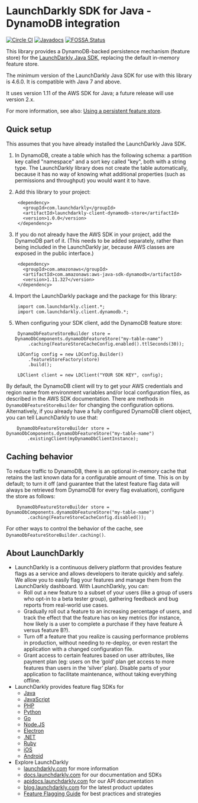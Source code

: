 LaunchDarkly SDK for Java - DynamoDB integration
================================================

[![Circle CI](https://circleci.com/gh/launchdarkly/java-client-dynamodb.svg?style=shield)](https://circleci.com/gh/launchdarkly/java-client-dynamodb)
[![Javadocs](http://javadoc.io/badge/com.launchdarkly/launchdarkly-client.svg)](http://javadoc.io/doc/com.launchdarkly/launchdarkly-client-dynamodb-store)
[![FOSSA Status](https://app.fossa.io/api/projects/git%2Bhttps%3A%2F%2Fgithub.com%2Flaunchdarkly%2Fjava-client-dynamodb.svg?type=shield)](https://app.fossa.io/projects/git%2Bhttps%3A%2F%2Fgithub.com%2Flaunchdarkly%2Fjava-client-dynamodb?ref=badge_shield)

This library provides a DynamoDB-backed persistence mechanism (feature store) for the [LaunchDarkly Java SDK](https://github.com/launchdarkly/java-client), replacing the default in-memory feature store.

The minimum version of the LaunchDarkly Java SDK for use with this library is 4.6.0. It is compatible with Java 7 and above.

It uses version 1.11 of the AWS SDK for Java; a future release will use version 2.x.

For more information, see also: [Using a persistent feature store](https://docs.launchdarkly.com/v2.0/docs/using-a-persistent-feature-store).

Quick setup
-----------

This assumes that you have already installed the LaunchDarkly Java SDK.

1. In DynamoDB, create a table which has the following schema: a partition key called "namespace" and a sort key called "key", both with a string type. The LaunchDarkly library does not create the table automatically, because it has no way of knowing what additional properties (such as permissions and throughput) you would want it to have.

2. Add this library to your project:

        <dependency>
          <groupId>com.launchdarkly</groupId>
          <artifactId>launchdarkly-client-dynamodb-store</artifactId>
          <version>1.0.0</version>
        </dependency>

3. If you do not already have the AWS SDK in your project, add the DynamoDB part of it. (This needs to be added separately, rather than being included in the LaunchDarkly jar, because AWS classes are exposed in the public interface.)

        <dependency>
          <groupId>com.amazonaws</groupId>
          <artifactId>com.amazonaws:aws-java-sdk-dynamodb</artifactId>
          <version>1.11.327</version>
        </dependency>

4. Import the LaunchDarkly package and the package for this library:

        import com.launchdarkly.client.*;
        import com.launchdarkly.client.dynamodb.*;

5. When configuring your SDK client, add the DynamoDB feature store:

        DynamoDbFeatureStoreBuilder store = DynamoDbComponents.dynamoDbFeatureStore("my-table-name")
            .caching(FeatureStoreCacheConfig.enabled().ttlSeconds(30));
        
        LDConfig config = new LDConfig.Builder()
            .featureStoreFactory(store)
            .build();
        
        LDClient client = new LDClient("YOUR SDK KEY", config);

By default, the DynamoDB client will try to get your AWS credentials and region name from environment variables and/or local configuration files, as described in the AWS SDK documentation. There are methods in `DynamoDBFeatureStoreBuilder` for changing the configuration options. Alternatively, if you already have a fully configured DynamoDB client object, you can tell LaunchDarkly to use that:

        DynamoDbFeatureStoreBuilder store = DynamoDbComponents.dynamoDbFeatureStore("my-table-name")
            .existingClient(myDynamoDbClientInstance);

Caching behavior
----------------

To reduce traffic to DynamoDB, there is an optional in-memory cache that retains the last known data for a configurable amount of time. This is on by default; to turn it off (and guarantee that the latest feature flag data will always be retrieved from DynamoDB for every flag evaluation), configure the store as follows:

        DynamoDbFeatureStoreBuilder store = DynamoDbComponents.dynamoDbFeatureStore("my-table-name")
            .caching(FeatureStoreCacheConfig.disabled());

For other ways to control the behavior of the cache, see `DynamoDbFeatureStoreBuilder.caching()`.

About LaunchDarkly
-----------

* LaunchDarkly is a continuous delivery platform that provides feature flags as a service and allows developers to iterate quickly and safely. We allow you to easily flag your features and manage them from the LaunchDarkly dashboard.  With LaunchDarkly, you can:
    * Roll out a new feature to a subset of your users (like a group of users who opt-in to a beta tester group), gathering feedback and bug reports from real-world use cases.
    * Gradually roll out a feature to an increasing percentage of users, and track the effect that the feature has on key metrics (for instance, how likely is a user to complete a purchase if they have feature A versus feature B?).
    * Turn off a feature that you realize is causing performance problems in production, without needing to re-deploy, or even restart the application with a changed configuration file.
    * Grant access to certain features based on user attributes, like payment plan (eg: users on the ‘gold’ plan get access to more features than users in the ‘silver’ plan). Disable parts of your application to facilitate maintenance, without taking everything offline.
* LaunchDarkly provides feature flag SDKs for
    * [Java](http://docs.launchdarkly.com/docs/java-sdk-reference "Java SDK")
    * [JavaScript](http://docs.launchdarkly.com/docs/js-sdk-reference "LaunchDarkly JavaScript SDK")
    * [PHP](http://docs.launchdarkly.com/docs/php-sdk-reference "LaunchDarkly PHP SDK")
    * [Python](http://docs.launchdarkly.com/docs/python-sdk-reference "LaunchDarkly Python SDK")
    * [Go](http://docs.launchdarkly.com/docs/go-sdk-reference "LaunchDarkly Go SDK")
    * [Node.JS](http://docs.launchdarkly.com/docs/node-sdk-reference "LaunchDarkly Node SDK")
    * [Electron](http://docs.launchdarkly.com/docs/electron-sdk-reference "LaunchDarkly Electron SDK")
    * [.NET](http://docs.launchdarkly.com/docs/dotnet-sdk-reference "LaunchDarkly .Net SDK")
    * [Ruby](http://docs.launchdarkly.com/docs/ruby-sdk-reference "LaunchDarkly Ruby SDK")
    * [iOS](http://docs.launchdarkly.com/docs/ios-sdk-reference "LaunchDarkly iOS SDK")
    * [Android](http://docs.launchdarkly.com/docs/android-sdk-reference "LaunchDarkly Android SDK")
* Explore LaunchDarkly
    * [launchdarkly.com](http://www.launchdarkly.com/ "LaunchDarkly Main Website") for more information
    * [docs.launchdarkly.com](http://docs.launchdarkly.com/  "LaunchDarkly Documentation") for our documentation and SDKs
    * [apidocs.launchdarkly.com](http://apidocs.launchdarkly.com/  "LaunchDarkly API Documentation") for our API documentation
    * [blog.launchdarkly.com](http://blog.launchdarkly.com/  "LaunchDarkly Blog Documentation") for the latest product updates
    * [Feature Flagging Guide](https://github.com/launchdarkly/featureflags/  "Feature Flagging Guide") for best practices and strategies

